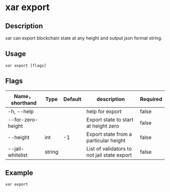 # xar export

## Description

xar can export blockchain state at any height and output json format string.

## Usage

```shell
xar export [flags]
```

## Flags

| Name，shorthand      | Type  | Default| description                                 | Required  |
| ----------------- | ------ | ------ | ------------------------------------------- | -------- |
| -h, --help        |        |        | help for export                          | false   |
| --for-zero-height |        |        | Export state to start at height zero   | false   |
| --height          | int    | -1     | Export state from a particular height   | false  |
| --jail-whitelist  | string |        | List of validators to not jail state export| false  |

## Example

`xar export`
